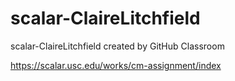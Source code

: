 # scalar-ClaireLitchfield
scalar-ClaireLitchfield created by GitHub Classroom

https://scalar.usc.edu/works/cm-assignment/index
